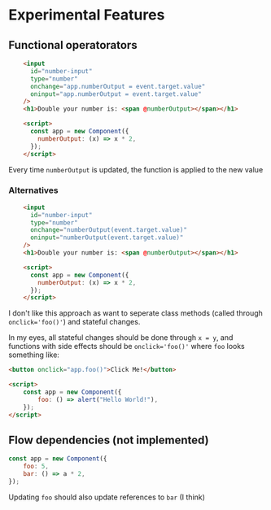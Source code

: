 # Experimental Features

## Functional operatorators

```html
    <input
      id="number-input"
      type="number"
      onchange="app.numberOutput = event.target.value"
      oninput="app.numberOutput = event.target.value"
    />
    <h1>Double your number is: <span @numberOutput></span></h1>

    <script>
      const app = new Component({
        numberOutput: (x) => x * 2,
      });
    </script>
```

Every time `numberOutput` is updated, the function is applied to the new value

### Alternatives

```html
    <input
      id="number-input"
      type="number"
      onchange="numberOutput(event.target.value)"
      oninput="numberOutput(event.target.value)"
    />
    <h1>Double your number is: <span @numberOutput></span></h1>

    <script>
      const app = new Component({
        numberOutput: (x) => x * 2,
      });
    </script>
```

I don't like this approach as want to seperate class methods (called through `onclick='foo()'`) and stateful changes.

In my eyes, all stateful changes should be done through `x = y`, and functions with side effects should be `onclick='foo()'` where `foo` looks something like:

```html
<button onclick="app.foo()">Click Me!</button>

<script>
    const app = new Component({
        foo: () => alert("Hello World!"),
    });
</script>
```

## Flow dependencies (not implemented)

```js
const app = new Component({
    foo: 5,
    bar: () => a * 2,
});
```

Updating `foo` should also update references to `bar` (I think)
